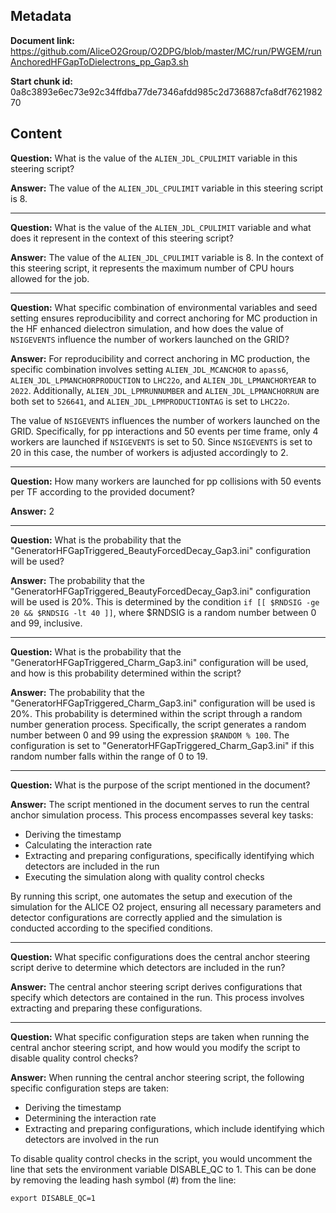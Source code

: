 ## Metadata

**Document link:** https://github.com/AliceO2Group/O2DPG/blob/master/MC/run/PWGEM/runAnchoredHFGapToDielectrons_pp_Gap3.sh

**Start chunk id:** 0a8c3893e6ec73e92c34ffdba77de7346afdd985c2d736887cfa8df762198270

## Content

**Question:** What is the value of the `ALIEN_JDL_CPULIMIT` variable in this steering script?

**Answer:** The value of the `ALIEN_JDL_CPULIMIT` variable in this steering script is 8.

---

**Question:** What is the value of the `ALIEN_JDL_CPULIMIT` variable and what does it represent in the context of this steering script?

**Answer:** The value of the `ALIEN_JDL_CPULIMIT` variable is 8. In the context of this steering script, it represents the maximum number of CPU hours allowed for the job.

---

**Question:** What specific combination of environmental variables and seed setting ensures reproducibility and correct anchoring for MC production in the HF enhanced dielectron simulation, and how does the value of `NSIGEVENTS` influence the number of workers launched on the GRID?

**Answer:** For reproducibility and correct anchoring in MC production, the specific combination involves setting `ALIEN_JDL_MCANCHOR` to `apass6`, `ALIEN_JDL_LPMANCHORPRODUCTION` to `LHC22o`, and `ALIEN_JDL_LPMANCHORYEAR` to `2022`. Additionally, `ALIEN_JDL_LPMRUNNUMBER` and `ALIEN_JDL_LPMANCHORRUN` are both set to `526641`, and `ALIEN_JDL_LPMPRODUCTIONTAG` is set to `LHC22o`.

The value of `NSIGEVENTS` influences the number of workers launched on the GRID. Specifically, for pp interactions and 50 events per time frame, only 4 workers are launched if `NSIGEVENTS` is set to 50. Since `NSIGEVENTS` is set to 20 in this case, the number of workers is adjusted accordingly to 2.

---

**Question:** How many workers are launched for pp collisions with 50 events per TF according to the provided document?

**Answer:** 2

---

**Question:** What is the probability that the "GeneratorHFGapTriggered_BeautyForcedDecay_Gap3.ini" configuration will be used?

**Answer:** The probability that the "GeneratorHFGapTriggered_BeautyForcedDecay_Gap3.ini" configuration will be used is 20%. This is determined by the condition `if [[ $RNDSIG -ge 20 && $RNDSIG -lt 40 ]]`, where $RNDSIG is a random number between 0 and 99, inclusive.

---

**Question:** What is the probability that the "GeneratorHFGapTriggered_Charm_Gap3.ini" configuration will be used, and how is this probability determined within the script?

**Answer:** The probability that the "GeneratorHFGapTriggered_Charm_Gap3.ini" configuration will be used is 20%. This probability is determined within the script through a random number generation process. Specifically, the script generates a random number between 0 and 99 using the expression `$RANDOM % 100`. The configuration is set to "GeneratorHFGapTriggered_Charm_Gap3.ini" if this random number falls within the range of 0 to 19.

---

**Question:** What is the purpose of the script mentioned in the document?

**Answer:** The script mentioned in the document serves to run the central anchor simulation process. This process encompasses several key tasks:
- Deriving the timestamp
- Calculating the interaction rate
- Extracting and preparing configurations, specifically identifying which detectors are included in the run
- Executing the simulation along with quality control checks

By running this script, one automates the setup and execution of the simulation for the ALICE O2 project, ensuring all necessary parameters and detector configurations are correctly applied and the simulation is conducted according to the specified conditions.

---

**Question:** What specific configurations does the central anchor steering script derive to determine which detectors are included in the run?

**Answer:** The central anchor steering script derives configurations that specify which detectors are contained in the run. This process involves extracting and preparing these configurations.

---

**Question:** What specific configuration steps are taken when running the central anchor steering script, and how would you modify the script to disable quality control checks?

**Answer:** When running the central anchor steering script, the following specific configuration steps are taken:
- Deriving the timestamp
- Determining the interaction rate
- Extracting and preparing configurations, which include identifying which detectors are involved in the run

To disable quality control checks in the script, you would uncomment the line that sets the environment variable DISABLE_QC to 1. This can be done by removing the leading hash symbol (#) from the line:
```
export DISABLE_QC=1
```